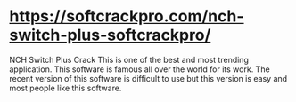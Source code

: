 # https://softcrackpro.com/nch-switch-plus-softcrackpro/
NCH Switch Plus Crack This is one of the best and most trending application. This software is famous all over the world for its work. The recent version of this software is difficult to use but this version is easy and most people like this software. 
